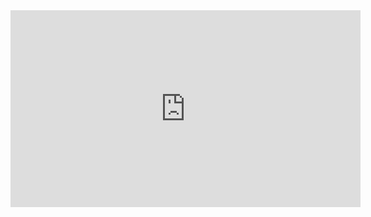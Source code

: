 <iframe width="560" height="315" src="https://www.youtube.com/embed/3OzXgLjniTI?si=NjYtGqSn5K3v-Wss" title="YouTube video player" frameborder="0" allow="accelerometer; autoplay; clipboard-write; encrypted-media; gyroscope; picture-in-picture; web-share" referrerpolicy="strict-origin-when-cross-origin" allowfullscreen></iframe>
